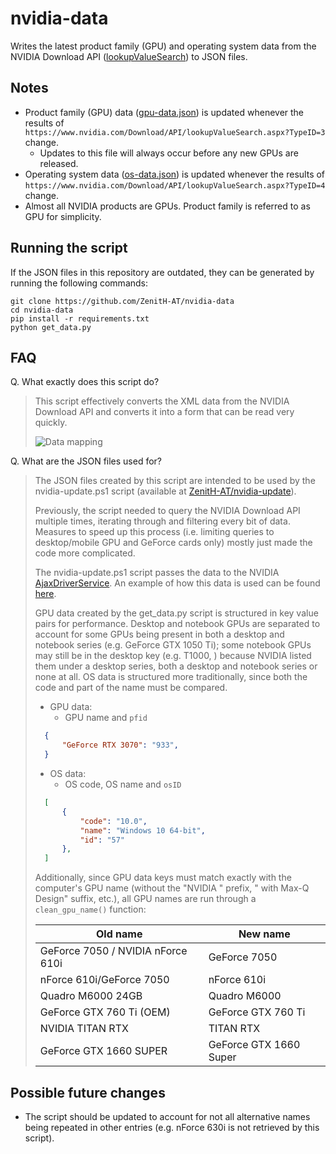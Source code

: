 # nvidia-data

Writes the latest product family (GPU) and operating system data from the NVIDIA Download API ([lookupValueSearch](https://www.nvidia.com/Download/API/lookupValueSearch.aspx)) to JSON files.

## Notes

- Product family (GPU) data ([gpu-data.json](https://raw.githubusercontent.com/ZenitH-AT/nvidia-data/main/gpu-data.json)) is updated whenever the results of ```https://www.nvidia.com/Download/API/lookupValueSearch.aspx?TypeID=3``` change.
	- Updates to this file will always occur before any new GPUs are released.
- Operating system data ([os-data.json](https://raw.githubusercontent.com/ZenitH-AT/nvidia-data/main/os-data.json)) is updated whenever the results of ```https://www.nvidia.com/Download/API/lookupValueSearch.aspx?TypeID=4``` change.
- Almost all NVIDIA products are GPUs. Product family is referred to as GPU for simplicity.

## Running the script

If the JSON files in this repository are outdated, they can be generated by running the following commands:

```
git clone https://github.com/ZenitH-AT/nvidia-data
cd nvidia-data
pip install -r requirements.txt
python get_data.py
```

## FAQ

Q. What exactly does this script do?

> This script effectively converts the XML data from the NVIDIA Download API and converts it into a form that can be read very quickly.
>
> ![Data mapping](https://i.ibb.co/q9295fg/data-mapping.png "Data mapping")

Q. What are the JSON files used for?

> The JSON files created by this script are intended to be used by the nvidia-update.ps1 script (available at [ZenitH-AT/nvidia-update](https://github.com/ZenitH-AT/nvidia-update)).
>
> Previously, the script needed to query the NVIDIA Download API multiple times, iterating through and filtering every bit of data. Measures to speed up this process (i.e. limiting queries to desktop/mobile GPU and GeForce cards only) mostly just made the code more complicated.
>
> The nvidia-update.ps1 script passes the data to the NVIDIA [AjaxDriverService](https://gfwsl.geforce.com/services_toolkit/services/com/nvidia/services/AjaxDriverService.php). An example of how this data is used can be found [here](https://github.com/ZenitH-AT/nvidia-update#faq).
>
> GPU data created by the get_data.py script is structured in key value pairs for performance. Desktop and notebook GPUs are separated to account for some GPUs being present in both a desktop and notebook series (e.g. GeForce GTX 1050 Ti); some notebook GPUs may still be in the desktop key (e.g. T1000, ) because NVIDIA listed them under a desktop series, both a desktop and notebook series or none at all. OS data is structured more traditionally, since both the code and part of the name must be compared.
>
> - GPU data:
>	- GPU name and `pfid`
>
> ```json
> 	{
>		"GeForce RTX 3070": "933",
>	}
> ```
> - OS data:
>	- OS code, OS name and `osID`
>
> ```json
> 	[
>		{
>			"code": "10.0",
>			"name": "Windows 10 64-bit",
>			"id": "57"
>		},
>	]
> ```
>
> Additionally, since GPU data keys must match exactly with the computer's GPU name (without the "NVIDIA " prefix, " with Max-Q Design" suffix, etc.), all GPU names are run through a ```clean_gpu_name()``` function:
>
> Old name | New name
> --- | ---
> GeForce 7050 / NVIDIA nForce 610i | GeForce 7050
> nForce 610i/GeForce 7050 | nForce 610i
> Quadro M6000 24GB | Quadro M6000
> GeForce GTX 760 Ti (OEM) | GeForce GTX 760 Ti
> NVIDIA TITAN RTX | TITAN RTX
> GeForce GTX 1660 SUPER | GeForce GTX 1660 Super

## Possible future changes

- The script should be updated to account for not all alternative names being repeated in other entries (e.g. nForce 630i is not retrieved by this script).